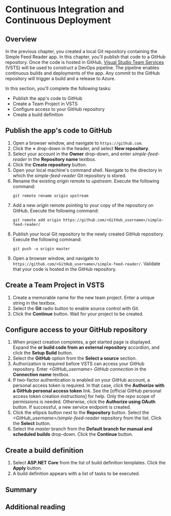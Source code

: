 # Continuous Integration and Continuous Deployment

## Overview

In the previous chapter, you created a local Git repository containing the Simple Feed Reader app. In this chapter, you'll publish that code to a GitHub repository. Once the code is hosted in GitHub, [Visual Studio Team Services](https://docs.microsoft.com/vsts/) (VSTS) will be used to construct a DevOps pipeline. The pipeline enables continuous builds and deployments of the app. Any commit to the GitHub repository will trigger a build and a release to Azure.

In this section, you'll complete the following tasks:

* Publish the app's code to GitHub
* Create a Team Project in VSTS
* Configure access to your GitHub repository
* Create a build definition

<!-- * Configure VSTS and an Azure subscription
* Commit changes to GitHub and automatically deploy to Azure
* Examine the VSTS CI/CD pipeline -->

## Publish the app's code to GitHub

1. Open a browser window, and navigate to `https://github.com`.
2. Click the **+** drop-down in the header, and select **New repository**.
3. Select your account in the **Owner** drop-down, and enter *simple-feed-reader* in the **Repository name** textbox.
4. Click the **Create repository** button.
5. Open your local machine's command shell. Navigate to the directory in which the *simple-feed-reader* Git repository is stored.
6. Rename the existing *origin* remote to *upstream*. Execute the following command:
    ```console
    git remote rename origin upstream
    ```
7. Add a new *origin* remote pointing to your copy of the repository on GitHub. Execute the following command:
    ```console
    git remote add origin https://github.com/<GitHub_username>/simple-feed-reader/
    ```
8. Publish your local Git repository to the newly created GitHub repository. Execute the following command:
    ```console
    git push -u origin master
    ```
9. Open a browser window, and navigate to `https://github.com/<GitHub_username>/simple-feed-reader/`. Validate that your code is hosted in the GitHub repository.

## Create a Team Project in VSTS

1. Create a memorable name for the new team project. Enter a unique string in the textbox.
2. Select the **Git** radio button to enable source control with Git.
3. Click the **Continue** button. Wait for your project to be created.

## Configure access to your GitHub repository

1. When project creation completes, a get started page is displayed. Expand the **or build code from an external repository** accordion, and click the **Setup Build** button.
2. Select the **GitHub** option from the **Select a source** section.
3. Authorization is required before VSTS can access your GitHub repository. Enter *<GitHub_username> GitHub connection* in the **Connection name** textbox.
4. If two-factor authentication is enabled on your GitHub account, a personal access token is required. In that case, click the **Authorize with a GitHub personal access token** link. See the [official GitHub personal access token creation instructions] for help. Only the *repo* scope of permissions is needed. Otherwise, click the **Authorize using OAuth** button. If successful, a new service endpoint is created.
5. Click the ellipsis button next to the **Repository** button. Select the *<GitHub_username>/simple-feed-reader* repository from the list. Click the **Select** button.
6. Select the *master* branch from the **Default branch for manual and scheduled builds** drop-down. Click the **Continue** button.

## Create a build definition

1. Select **ASP.NET Core** from the list of build definition templates. Click the **Apply** button.
2. A build definition appears with a list of tasks to be executed.

## Summary

## Additional reading
